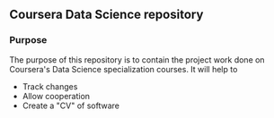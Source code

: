 ## Coursera Data Science repository
### Purpose
The purpose of this repository is to contain the project work done on Coursera's Data Science specialization courses. It will help to

* Track changes
* Allow cooperation
* Create a "CV" of software
